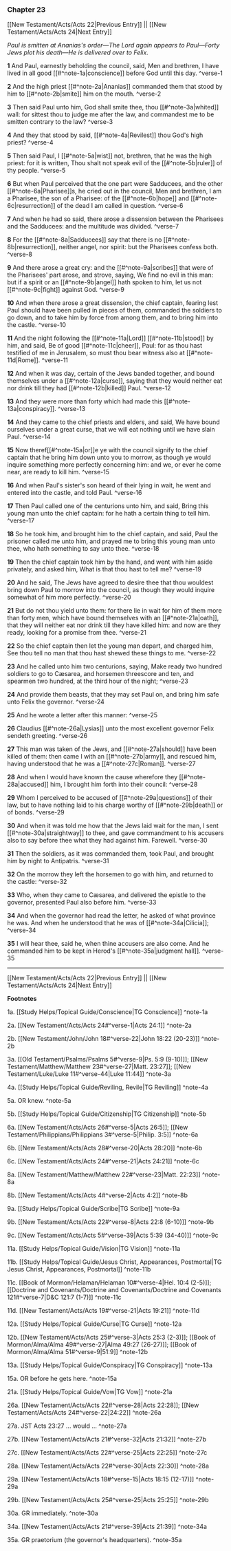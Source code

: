 ### Chapter 23

[[New Testament/Acts/Acts 22|Previous Entry]]  ||  [[New Testament/Acts/Acts 24|Next Entry]]

*Paul is smitten at Ananias's order—The Lord again appears to Paul—Forty Jews plot his death—He is delivered over to Felix.*

**1**  And Paul, earnestly beholding the council, said, Men and brethren, I have lived in all good [[#^note-1a|conscience]] before God until this day. ^verse-1

**2**  And the high priest [[#^note-2a|Ananias]] commanded them that stood by him to [[#^note-2b|smite]] him on the mouth. ^verse-2

**3**  Then said Paul unto him, God shall smite thee, thou [[#^note-3a|whited]] wall: for sittest thou to judge me after the law, and commandest me to be smitten contrary to the law? ^verse-3

**4**  And they that stood by said, [[#^note-4a|Revilest]] thou God's high priest? ^verse-4

**5**  Then said Paul, I [[#^note-5a|wist]] not, brethren, that he was the high priest: for it is written, Thou shalt not speak evil of the [[#^note-5b|ruler]] of thy people. ^verse-5

**6**  But when Paul perceived that the one part were Sadducees, and the other [[#^note-6a|Pharisee]]s, he cried out in the council, Men and brethren, I am a Pharisee, the son of a Pharisee: of the [[#^note-6b|hope]] and [[#^note-6c|resurrection]] of the dead I am called in question. ^verse-6

**7**  And when he had so said, there arose a dissension between the Pharisees and the Sadducees: and the multitude was divided. ^verse-7

**8**  For the [[#^note-8a|Sadducees]] say that there is no [[#^note-8b|resurrection]], neither angel, nor spirit: but the Pharisees confess both. ^verse-8

**9**  And there arose a great cry: and the [[#^note-9a|scribes]] that were of the Pharisees' part arose, and strove, saying, We find no evil in this man: but if a spirit or an [[#^note-9b|angel]] hath spoken to him, let us not [[#^note-9c|fight]] against God. ^verse-9

**10**  And when there arose a great dissension, the chief captain, fearing lest Paul should have been pulled in pieces of them, commanded the soldiers to go down, and to take him by force from among them, and to bring him into the castle. ^verse-10

**11**    And the night following the [[#^note-11a|Lord]] [[#^note-11b|stood]] by him, and said, Be of good [[#^note-11c|cheer]], Paul: for as thou hast testified of me in Jerusalem, so must thou bear witness also at [[#^note-11d|Rome]]. ^verse-11

**12**  And when it was day, certain of the Jews banded together, and bound themselves under a [[#^note-12a|curse]], saying that they would neither eat nor drink till they had [[#^note-12b|killed]] Paul. ^verse-12

**13**  And they were more than forty which had made this [[#^note-13a|conspiracy]]. ^verse-13

**14**  And they came to the chief priests and elders, and said, We have bound ourselves under a great curse, that we will eat nothing until we have slain Paul. ^verse-14

**15**  Now theref[[#^note-15a|or]]e ye with the council signify to the chief captain that he bring him down unto you to morrow, as though ye would inquire something more perfectly concerning him: and we, or ever he come near, are ready to kill him. ^verse-15

**16**  And when Paul's sister's son heard of their lying in wait, he went and entered into the castle, and told Paul. ^verse-16

**17**  Then Paul called one of the centurions unto him, and said, Bring this young man unto the chief captain: for he hath a certain thing to tell him. ^verse-17

**18**  So he took him, and brought him to the chief captain, and said, Paul the prisoner called me unto him, and prayed me to bring this young man unto thee, who hath something to say unto thee. ^verse-18

**19**  Then the chief captain took him by the hand, and went with him aside privately, and asked him, What is that thou hast to tell me? ^verse-19

**20**  And he said, The Jews have agreed to desire thee that thou wouldest bring down Paul to morrow into the council, as though they would inquire somewhat of him more perfectly. ^verse-20

**21**  But do not thou yield unto them: for there lie in wait for him of them more than forty men, which have bound themselves with an [[#^note-21a|oath]], that they will neither eat nor drink till they have killed him: and now are they ready, looking for a promise from thee. ^verse-21

**22**  So the chief captain then let the young man depart, and charged him, See thou tell no man that thou hast shewed these things to me. ^verse-22

**23**  And he called unto him two centurions, saying, Make ready two hundred soldiers to go to Cæsarea, and horsemen threescore and ten, and spearmen two hundred, at the third hour of the night; ^verse-23

**24**  And provide them beasts, that they may set Paul on, and bring him safe unto Felix the governor. ^verse-24

**25**  And he wrote a letter after this manner: ^verse-25

**26**  Claudius [[#^note-26a|Lysias]] unto the most excellent governor Felix sendeth greeting. ^verse-26

**27**  This man was taken of the Jews, and [[#^note-27a|should]] have been killed of them: then came I with an [[#^note-27b|army]], and rescued him, having understood that he was a [[#^note-27c|Roman]]. ^verse-27

**28**  And when I would have known the cause wherefore they [[#^note-28a|accused]] him, I brought him forth into their council: ^verse-28

**29**  Whom I perceived to be accused of [[#^note-29a|questions]] of their law, but to have nothing laid to his charge worthy of [[#^note-29b|death]] or of bonds. ^verse-29

**30**  And when it was told me how that the Jews laid wait for the man, I sent [[#^note-30a|straightway]] to thee, and gave commandment to his accusers also to say before thee what they had against him. Farewell. ^verse-30

**31**  Then the soldiers, as it was commanded them, took Paul, and brought him by night to Antipatris. ^verse-31

**32**  On the morrow they left the horsemen to go with him, and returned to the castle: ^verse-32

**33**  Who, when they came to Cæsarea, and delivered the epistle to the governor, presented Paul also before him. ^verse-33

**34**  And when the governor had read the letter, he asked of what province he was. And when he understood that he was of [[#^note-34a|Cilicia]]; ^verse-34

**35**  I will hear thee, said he, when thine accusers are also come. And he commanded him to be kept in Herod's [[#^note-35a|judgment hall]]. ^verse-35


---
[[New Testament/Acts/Acts 22|Previous Entry]]  ||  [[New Testament/Acts/Acts 24|Next Entry]]


**Footnotes**


1a. [[Study Helps/Topical Guide/Conscience|TG Conscience]] ^note-1a

2a. [[New Testament/Acts/Acts 24#^verse-1|Acts 24:1]] ^note-2a

2b. [[New Testament/John/John 18#^verse-22|John 18:22 (20-23)]] ^note-2b

3a. [[Old Testament/Psalms/Psalms 5#^verse-9|Ps. 5:9 (9-10)]]; [[New Testament/Matthew/Matthew 23#^verse-27|Matt. 23:27]]; [[New Testament/Luke/Luke 11#^verse-44|Luke 11:44]] ^note-3a

4a. [[Study Helps/Topical Guide/Reviling, Revile|TG Reviling]] ^note-4a

5a. OR knew. ^note-5a

5b. [[Study Helps/Topical Guide/Citizenship|TG Citizenship]] ^note-5b

6a. [[New Testament/Acts/Acts 26#^verse-5|Acts 26:5]]; [[New Testament/Philippians/Philippians 3#^verse-5|Philip. 3:5]] ^note-6a

6b. [[New Testament/Acts/Acts 28#^verse-20|Acts 28:20]] ^note-6b

6c. [[New Testament/Acts/Acts 24#^verse-21|Acts 24:21]] ^note-6c

8a. [[New Testament/Matthew/Matthew 22#^verse-23|Matt. 22:23]] ^note-8a

8b. [[New Testament/Acts/Acts 4#^verse-2|Acts 4:2]] ^note-8b

9a. [[Study Helps/Topical Guide/Scribe|TG Scribe]] ^note-9a

9b. [[New Testament/Acts/Acts 22#^verse-8|Acts 22:8 (6-10)]] ^note-9b

9c. [[New Testament/Acts/Acts 5#^verse-39|Acts 5:39 (34-40)]] ^note-9c

11a. [[Study Helps/Topical Guide/Vision|TG Vision]] ^note-11a

11b. [[Study Helps/Topical Guide/Jesus Christ, Appearances, Postmortal|TG Jesus Christ, Appearances, Postmortal]] ^note-11b

11c. [[Book of Mormon/Helaman/Helaman 10#^verse-4|Hel. 10:4 (2-5)]]; [[Doctrine and Covenants/Doctrine and Covenants/Doctrine and Covenants 121#^verse-7|D&C 121:7 (1-7)]] ^note-11c

11d. [[New Testament/Acts/Acts 19#^verse-21|Acts 19:21]] ^note-11d

12a. [[Study Helps/Topical Guide/Curse|TG Curse]] ^note-12a

12b. [[New Testament/Acts/Acts 25#^verse-3|Acts 25:3 (2-3)]]; [[Book of Mormon/Alma/Alma 49#^verse-27|Alma 49:27 (26-27)]]; [[Book of Mormon/Alma/Alma 51#^verse-9|51:9]] ^note-12b

13a. [[Study Helps/Topical Guide/Conspiracy|TG Conspiracy]] ^note-13a

15a. OR before he gets here. ^note-15a

21a. [[Study Helps/Topical Guide/Vow|TG Vow]] ^note-21a

26a. [[New Testament/Acts/Acts 22#^verse-28|Acts 22:28]]; [[New Testament/Acts/Acts 24#^verse-22|24:22]] ^note-26a

27a. JST Acts 23:27 ... would ... ^note-27a

27b. [[New Testament/Acts/Acts 21#^verse-32|Acts 21:32]] ^note-27b

27c. [[New Testament/Acts/Acts 22#^verse-25|Acts 22:25]] ^note-27c

28a. [[New Testament/Acts/Acts 22#^verse-30|Acts 22:30]] ^note-28a

29a. [[New Testament/Acts/Acts 18#^verse-15|Acts 18:15 (12-17)]] ^note-29a

29b. [[New Testament/Acts/Acts 25#^verse-25|Acts 25:25]] ^note-29b

30a. GR immediately. ^note-30a

34a. [[New Testament/Acts/Acts 21#^verse-39|Acts 21:39]] ^note-34a

35a. GR praetorium (the governor's headquarters). ^note-35a